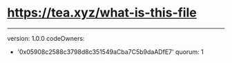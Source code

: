 # https://tea.xyz/what-is-this-file
---
version: 1.0.0
codeOwners:
  - '0x05908c2588c3798d8c351549aCba7C5b9daADfE7'
quorum: 1
